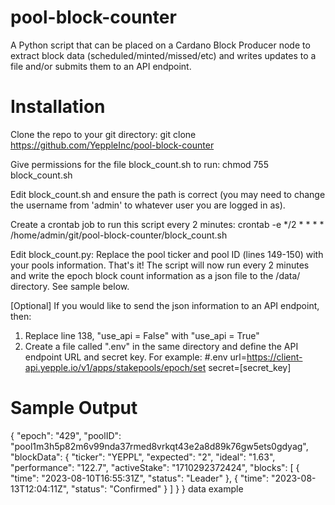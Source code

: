 # pool-block-counter
A Python script that can be placed on a Cardano Block Producer node to extract block data (scheduled/minted/missed/etc) and writes updates to a file  and/or submits them to an API endpoint.

# Installation
Clone the repo to your git directory:
git clone https://github.com/YeppleInc/pool-block-counter

Give permissions for the file block_count.sh to run:
chmod 755 block_count.sh

Edit block_count.sh and ensure the path is correct (you may need to change the username from 'admin' to whatever user you are logged in as).

Create a crontab job to run this script every 2 minutes:
crontab -e
*/2 * * * * /home/admin/git/pool-block-counter/block_count.sh 

Edit block_count.py:
Replace the pool ticker and pool ID (lines 149-150) with your pools information.
That's it! The script will now run every 2 minutes and write the epoch block count information as a json file to the /data/ directory. See sample below.

[Optional] If you would like to send the json information to an API endpoint, then:
1) Replace line 138, "use_api = False" with "use_api = True"
2) Create a file called ".env" in the same directory and define the API endpoint URL and secret key. For example:
#.env
url=https://client-api.yepple.io/v1/apps/stakepools/epoch/set
secret=[secret_key]

# Sample Output
{
    "epoch": "429",
    "poolID": "pool1m3h5p82m6v99nda37rmed8vrkqt43e2a8d89k76gw5ets0gdyag",
    "blockData": {
        "ticker": "YEPPL",
        "expected": "2",
        "ideal": "1.63",
        "performance": "122.7",
        "activeStake": "1710292372424",
        "blocks": [
            {
                "time": "2023-08-10T16:55:31Z",
                "status": "Leader"
            },
            {
                "time": "2023-08-13T12:04:11Z",
                "status": "Confirmed"
            }
        ]
    }
}
data example
